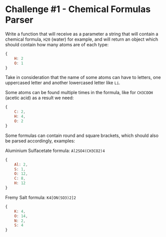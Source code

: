 # Challenge #1 - Chemical Formulas Parser
Write a function that will receive as a parameter a string that will contain a chemical formula, `H20` (water) for example, and will return an object which should contain how many atoms are of each type:
```js
{
    H: 2
    O: 1
}
```

Take in consideration that the name of some atoms can have to letters, one uppercased letter and another lowercased letter like `Li`.

Some atoms can be found multiple times in the formula, like for `CH3COOH` (acetic acid) as a result we need:
```js
{
    C: 2,
    H: 4,
    O: 2
}
```

Some formulas can contain round and square brackets, which should also be parsed accordingly, examples:

Aluminium Sulfacetate formula: `Al2SO4(CH3CO2)4`
```js
{
    Al: 2,
    S: 1,
    O: 12,
    C: 8,
    H: 12
}
```

Fremy Salt formula: `K4[ON(SO3)2]2`
```js
{
    K: 4,
    O: 14,
    N: 2,
    S: 4
}
```